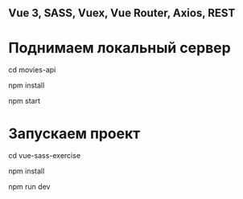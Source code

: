 ## Vue 3, SASS, Vuex, Vue Router, Axios, REST

# Поднимаем локальный сервер

cd movies-api

npm install

npm start


# Запускаем проект 

cd vue-sass-exercise

npm install

npm run dev

